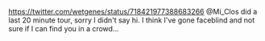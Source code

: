https://twitter.com/wetgenes/status/718421977388683266 @Mi_Clos did a last 20 minute tour, sorry I didn't say hi. I think I've gone faceblind and not sure if I can find you in a crowd...